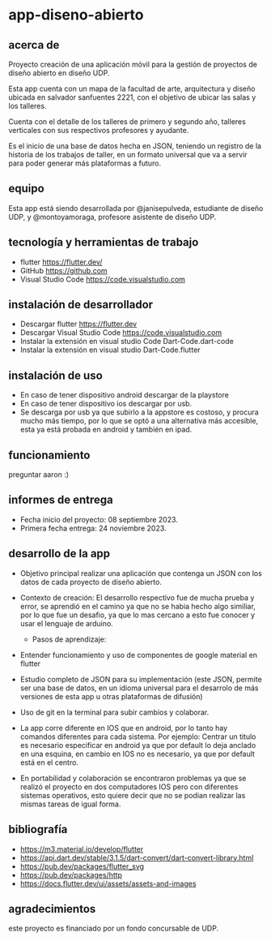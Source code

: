 # app-diseno-abierto

## acerca de

Proyecto creación de una aplicación móvil para la gestión de proyectos de diseño abierto en diseño UDP.

Esta app cuenta con un mapa de la facultad de arte, arquitectura y diseño ubicada en salvador sanfuentes 2221, con el objetivo de ubicar las salas y los talleres.

Cuenta con el detalle de los talleres de primero y segundo año, talleres verticales con sus  respectivos profesores y ayudante.

Es el inicio de una base de datos hecha en JSON, teniendo un registro de la  historia de los trabajos de taller, en un formato universal que va a servir para poder generar más plataformas a futuro.


## equipo

Esta app está siendo desarrollada por @janisepulveda, estudiante de diseño UDP, y @montoyamoraga, profesore asistente de diseño UDP.

## tecnología y herramientas de trabajo

* flutter https://flutter.dev/
* GitHub https://github.com
* Visual Studio Code https://code.visualstudio.com 
  
## instalación de desarrollador

* Descargar flutter https://flutter.dev
* Descargar  Visual Studio Code https://code.visualstudio.com 
* Instalar la extensión en visual studio Code Dart-Code.dart-code
* Instalar la extensión en visual studio Dart-Code.flutter

## instalación de uso

* En caso de tener dispositivo android descargar de la playstore
* En caso de tener dispositivo ios descargar por usb.
* Se descarga por usb ya que subirlo a la appstore es costoso, y procura mucho más tiempo, por lo que se optó a una alternativa más accesible, esta ya está probada en android y también en ipad.


## funcionamiento

preguntar aaron :)

## informes de entrega

* Fecha inicio del proyecto: 08 septiembre 2023.
* Primera fecha entrega: 24 noviembre 2023.

## desarrollo de la app

* Objetivo principal realizar una aplicación que contenga un JSON con los datos de cada proyecto de diseño abierto.
  
* Contexto de creación:
   El desarrollo respectivo  fue de mucha prueba y error, se aprendió en el camino ya que no se 
  habia hecho algo similiar, por lo que fue un desafio,  ya que lo mas cercano a esto fue 
  conocer y usar el lenguaje de arduino.
  
  * Pasos de aprendizaje:

 * Entender funcionamiento y uso de componentes de google material en flutter
 * Estudio completo de JSON para su implementación (este JSON, permite ser una base de datos, 
 en un idioma universal para el desarrolo de más versiones de esta app u otras plataformas de 
 difusión)
 * Uso de git en la terminal para subir cambios y colaborar.
 * La app corre diferente en IOS que en android, por lo tanto hay comandos diferentes para cada 
  sistema.
  Por ejemplo: Centrar un titulo es necesario especificar en android ya que por 
  default lo deja anclado en una esquina, en cambio en IOS no es necesario, ya que por default 
  está en el centro.
* En portabilidad y colaboración se encontraron problemas ya que se realizó el proyecto en dos 
 computadores IOS pero con diferentes sistemas operativos, esto quiere decir que no se podian 
 realizar las mismas tareas de igual forma.
 
## bibliografía 

* https://m3.material.io/develop/flutter
* https://api.dart.dev/stable/3.1.5/dart-convert/dart-convert-library.html
* https://pub.dev/packages/flutter_svg
* https://pub.dev/packages/http
* https://docs.flutter.dev/ui/assets/assets-and-images

## agradecimientos

este proyecto es financiado por un fondo concursable de UDP.


